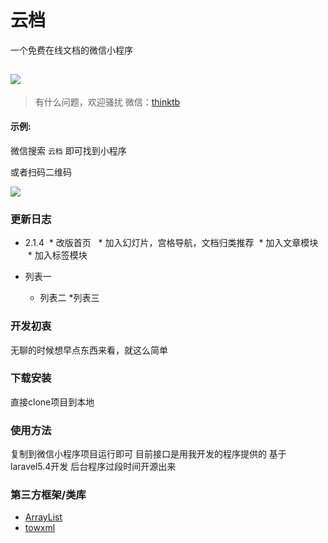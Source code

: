 
# 云档

一个免费在线文档的微信小程序

 ![](http://otbx7z2z0.bkt.clouddn.com/cloud-doc-logo.jpg_120x120.jpg)
-------------

> 有什么问题，欢迎骚扰
微信：[thinktb]()  




#### 示例:  
微信搜索 `云档` 即可找到小程序

或者扫码二维码

 ![](http://otbx7z2z0.bkt.clouddn.com/gh_52a837af05b4_860.jpg!300w)

### 更新日志
 * 2.1.4
  * 改版首页
   * 加入幻灯片，宫格导航，文档归类推荐
  * 加入文章模块
  * 加入标签模块


 * 列表一
     * 列表二
         *列表三



### 开发初衷
无聊的时候想早点东西来看，就这么简单


### 下载安装
直接clone项目到本地

### 使用方法
复制到微信小程序项目运行即可  目前接口是用我开发的程序提供的  基于laravel5.4开发
后台程序过段时间开源出来

### 第三方框架/类库

-  [ArrayList](https://github.com/w3c-king/ArrayList)
-  [towxml](https://github.com/sbfkcel/towxml)
